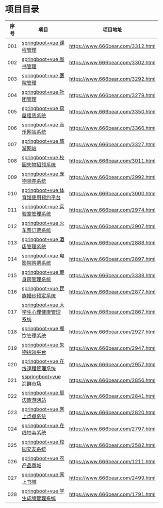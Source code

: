 # 项目目录



| **序号** | **项目**                                                     | **项目地址**                      |
| -------- | ------------------------------------------------------------ | --------------------------------- |
| 001      | [springboot+vue 课程管理](https://www.666bear.com/3312.html) | https://www.666bear.com/3312.html |
| 002      | [springboot+vue 图书管理](https://www.666bear.com/3302.html) | https://www.666bear.com/3302.html |
| 003      | [springboot+vue 医院管理](https://www.666bear.com/3292.html) | https://www.666bear.com/3292.html |
| 004      | [springboot+vue 社团管理](https://www.666bear.com/3279.html) | https://www.666bear.com/3279.html |
| 005      | [springboot+vue 房屋租赁系统](https://www.666bear.com/3350.html) | https://www.666bear.com/3350.html |
| 006      | [springboot+vue 音乐网站系统](https://www.666bear.com/3366.html) | https://www.666bear.com/3366.html |
| 007      | [springboot+vue 旅游网站](https://www.666bear.com/3327.html) | https://www.666bear.com/3327.html |
| 008      | [springboot+vue 校园失物招领系统](https://www.666bear.com/3011.html) | https://www.666bear.com/3011.html |
| 009      | [springboot+vue 宠物领养系统](https://www.666bear.com/2992.html) | https://www.666bear.com/2992.html |
| 010      | [springboot+vue 体育馆使用预约平台](https://www.666bear.com/3000.html) | https://www.666bear.com/3000.html |
| 011      | [springboot+vue 实验室管理系统](https://www.666bear.com/2974.html) | https://www.666bear.com/2974.html |
| 012      | [springboot+vue 火车票订票系统](https://www.666bear.com/2907.html) | https://www.666bear.com/2907.html |
| 013      | [springboot+vue 酒店管理系统](https://www.666bear.com/2888.html) | https://www.666bear.com/2888.html |
| 014      | [springboot+vue 电影院购票系统](https://www.666bear.com/2897.html) | https://www.666bear.com/2897.html |
| 015      | [springboot+vue 健身房管理系统](https://www.666bear.com/3338.html) | https://www.666bear.com/3338.html |
| 016      | [springboot+vue 民族婚纱预定系统](https://www.666bear.com/2877.html) | https://www.666bear.com/2877.html |
| 017      | [springboot+vue 大学生心理健康管理系统](https://www.666bear.com/2867.html) | https://www.666bear.com/2867.html |
| 018      | [springboot+vue 餐饮管理系统](https://www.666bear.com/2927.html) | https://www.666bear.com/2927.html |
| 019      | [springboot+vue 失物招领平台](https://www.666bear.com/2947.html) | https://www.666bear.com/2947.html |
| 020      | [springboot+vue 在线课程管理系统](https://www.666bear.com/2957.html) | https://www.666bear.com/2957.html |
| 021      | [sspringboot+vue 海鲜市场](https://www.666bear.com/2856.html) | https://www.666bear.com/2856.html |
| 022      | [springboot+vue 周边旅游网站](https://www.666bear.com/2841.html) | https://www.666bear.com/2841.html |
| 023      | [springboot+vue 网上点餐系统](https://www.666bear.com/2820.html) | https://www.666bear.com/2820.html |
| 024      | [springboot+vue 在线拍卖系统](https://www.666bear.com/2937.html) | https://www.666bear.com/2797.html |
| 025      | [springboot+vue 校园交友系统](https://www.666bear.com/2582.html) | https://www.666bear.com/2582.html |
| 026      | [springboot+vue 农产品商城](https://www.666bear.com/1211.html) | https://www.666bear.com/1211.html |
| 027      | [springboot+vue 网上书城](https://www.666bear.com/2499.html) | https://www.666bear.com/2499.html |
| 028      | [springboot+vue 学生成绩管理系统](https://www.666bear.com/1791.html) | https://www.666bear.com/1791.html |


 
